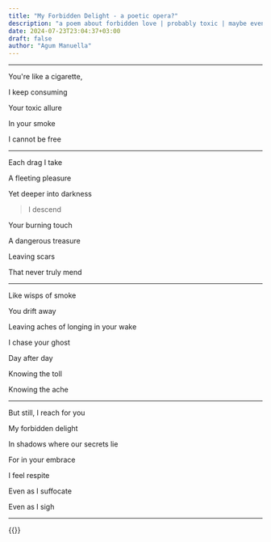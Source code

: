 ```yaml
---
title: "My Forbidden Delight - a poetic opera?"
description: "a poem about forbidden love | probably toxic | maybe even dangerous | a love that comes with much risk | is this love worth the pain? maybe | how many will be hurt? | ayino read this lol"
date: 2024-07-23T23:04:37+03:00
draft: false
author: "Agum Manuella"
---
```


___
You're like a cigarette,

I keep consuming 

Your toxic allure

In your smoke

I cannot be free

___

Each drag I take 

A fleeting pleasure 

Yet deeper into darkness 

> I descend 

Your burning touch 

A dangerous treasure 

Leaving scars 

That never truly mend 

___

Like wisps of smoke 

You drift away 

Leaving aches of longing in your wake 

I chase your ghost 

Day after day 

Knowing the toll 

Knowing the ache 

___

But still, I reach for you 

My forbidden delight 

In shadows where our secrets lie 

For in your embrace

I feel respite 

Even as I suffocate 

Even as I sigh

___

{{<mini-toc>}}
